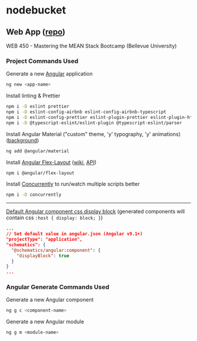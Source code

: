 # nodebucket

## Web App ([repo](https://github.com/david-rachwalik/nodebucket))

WEB 450 - Mastering the MEAN Stack Bootcamp (Bellevue University)

### Project Commands Used

Generate a new [Angular](https://angular.io) application

```bash
ng new <app-name>
```

Install linting & Prettier

```bash
npm i -D eslint prettier
npm i -D eslint-config-airbnb eslint-config-airbnb-typescript
npm i -D eslint-config-prettier eslint-plugin-prettier eslint-plugin-html
npm i -D @typescript-eslint/eslint-plugin @typescript-eslint/parser
```

Install Angular Material ("custom" theme, 'y' typography, 'y' animations) ([background](https://material.angular.io/guide/theming#application-background-color))

```bash
ng add @angular/material
```

Install [Angular Flex-Layout](https://github.com/angular/flex-layout) ([wiki](https://github.com/angular/flex-layout/wiki), [API](https://github.com/angular/flex-layout/wiki/API-Documentation))

```bash
npm i @angular/flex-layout
```

Install [Concurrently](https://github.com/open-cli-tools/concurrently) to run/watch multiple scripts better

```bash
npm i -D concurrently
```

---

[Default Angular component css display block](https://stackoverflow.com/questions/51032328/angular-component-default-style-css-display-block) (generated components will contain css `:host { display: block; }`)

```json
...
// Set default value in angular.json (Angular v9.1+)
"projectType": "application",
"schematics": {
  "@schematics/angular:component": {
    "displayBlock": true
  }
}
...
```

### Angular Generate Commands Used

Generate a new Angular component

```bash
ng g c <component-name>
```

Generate a new Angular module

```bash
ng g m <module-name>
```
